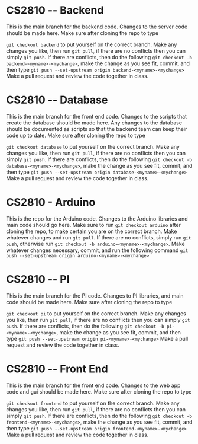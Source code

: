 # CS2810 -- Backend

This is the main branch for the backend code. Changes to the server code should be made here. Make sure after cloning the repo to type

`git checkout backend` to put yourself on the correct branch. Make any changes you like, then run `git pull`, if there are no conflicts then you can simply `git push`. If there are conflicts, then do the following `git checkout -b backend-<myname>-<mychange>`, make the change as you see fit, commit, and then type `git push --set-upstream origin backend-<myname>-<mychange>` Make a pull request and review the code together in class.

# CS2810 -- Database

This is the main branch for the front end code. Changes to the scripts that create the database should be made here. Any changes to the database should be documented as scripts so that the backend team can keep their code up to date. Make sure after cloning the repo to type

`git checkout database` to put yourself on the correct branch. Make any changes you like, then run `git pull`, if there are no conflicts then you can simply `git push`. If there are conflicts, then do the following `git checkout -b database-<myname>-<mychange>`, make the change as you see fit, commit, and then type `git push --set-upstream origin database-<myname>-<mychange>` Make a pull request and review the code together in class.

# CS2810 - Arduino
This is the repo for the Arduino code. Changes to the Arduino libraries and main code should go here. Make sure to run `git checkout arduino` after cloning the repo, to make certain you are on the correct branch. Make whatever changes and run `git pull`. If there are no conflicts, simply run `git push`, otherwise run `git checkout -b arduino-<myname>-<mychange>`. Make whatever changes necessary, commit, and run the following command `git push --set-upstream origin arduino-<myname>-<mychange>`

# CS2810 -- PI

This is the main branch for the PI code. Changes to PI libraries, and main code should be made here. Make sure after cloning the repo to type

`git checkout pi` to put yourself on the correct branch. Make any changes you like, then run `git pull`, if there are no conflicts then you can simply `git push`. If there are conflicts, then do the following `git checkout -b pi-<myname>-<mychange>`, make the change as you see fit, commit, and then type `git push --set-upstream origin pi-<myname>-<mychange>` Make a pull request and review the code together in class.

# CS2810 -- Front End

This is the main branch for the front end code. Changes to the web app code and gui should be made here. Make sure after cloning the repo to type

`git checkout frontend` to put yourself on the correct branch. Make any changes you like, then run `git pull`, if there are no conflicts then you can simply `git push`. If there are conflicts, then do the following `git checkout -b frontend-<myname>-<mychange>`, make the change as you see fit, commit, and then type `git push --set-upstream origin frontend-<myname>-<mychange>` Make a pull request and review the code together in class.
